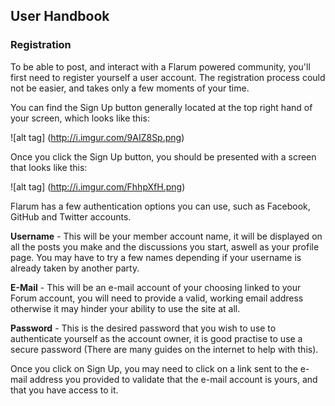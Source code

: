 ## User Handbook
### Registration

To be able to post, and interact with a Flarum powered community, you'll first need to register yourself a user account. The registration process could not be easier, and takes only a few moments of your time.

You can find the Sign Up button generally located at the top right hand of your screen, which looks like this:

![alt tag] (http://i.imgur.com/9AIZ8Sp.png)

Once you click the Sign Up button, you should be presented with a screen that looks like this:

![alt tag] (http://i.imgur.com/FhhpXfH.png)

Flarum has a few authentication options you can use, such as Facebook, GitHub and Twitter accounts.

**Username** - This will be your member account name, it will be displayed on all the posts you make and the discussions you start, aswell as your profile page. You may have to try a few names depending if your username is already taken by another party.

**E-Mail** - This will be an e-mail account of your choosing linked to your Forum account, you will need to provide a valid, working email address otherwise it may hinder your ability to use the site at all.

**Password** - This is the desired password that you wish to use to authenticate yourself as the account owner, it is good practise to use a secure password (There are many guides on the internet to help with this).

Once you click on Sign Up, you may need to click on a link sent to the e-mail address you provided to validate that the e-mail account is yours, and that you have access to it.
